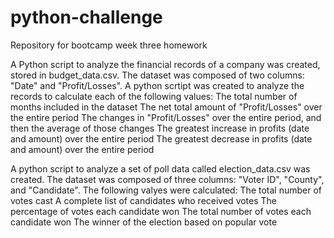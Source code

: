 # python-challenge
Repository for bootcamp week three homework

 A Python script to analyze the financial records of a company was created, stored in budget_data.csv. The dataset was composed of two columns: "Date" and "Profit/Losses".
 A python scrtipt was created to analyze the records to calculate each of the following values:
The total number of months included in the dataset
The net total amount of "Profit/Losses" over the entire period
The changes in "Profit/Losses" over the entire period, and then the average of those changes
The greatest increase in profits (date and amount) over the entire period
The greatest decrease in profits (date and amount) over the entire period

A python script to analyze a set of poll data called election_data.csv was created.  The dataset was composed of three columns: "Voter ID", "County", and "Candidate". The following valyes were calculated:
The total number of votes cast
A complete list of candidates who received votes
The percentage of votes each candidate won
The total number of votes each candidate won
The winner of the election based on popular vote
